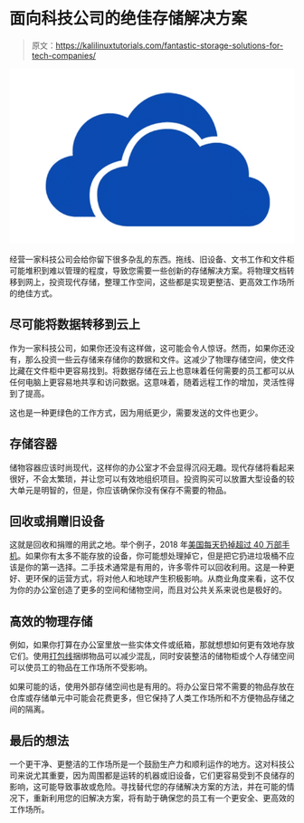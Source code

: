 # 面向科技公司的绝佳存储解决方案

> 原文：<https://kalilinuxtutorials.com/fantastic-storage-solutions-for-tech-companies/>

[![Fantastic Storage Solutions for Tech Companies](img//88362d2cbb65ac4f00b5148cfcddb882.png "Fantastic Storage Solutions for Tech Companies")](https://1.bp.blogspot.com/-w-FnYfDT578/XvVnNGh3rgI/AAAAAAAAJcQ/FM0bIhMZ2Uw8wwZZlahqhgdtEGVGHDrPgCLcBGAsYHQ/s1600/storage%2Bsolution.PNG)

经营一家科技公司会给你留下很多杂乱的东西。拖线、旧设备、文书工作和文件柜可能堆积到难以管理的程度，导致您需要一些创新的存储解决方案。将物理文档转移到网上，投资现代存储，整理工作空间，这些都是实现更整洁、更高效工作场所的绝佳方式。

## 尽可能将数据转移到云上

作为一家科技公司，如果你还没有这样做，这可能会令人惊讶。然而，如果你还没有，那么投资一些云存储来存储你的数据和文件。这减少了物理存储空间，使文件比藏在文件柜中更容易找到。将数据存储在云上也意味着任何需要的员工都可以从任何电脑上更容易地共享和访问数据。这意味着，随着远程工作的增加，灵活性得到了提高。

这也是一种更绿色的工作方式，因为用纸更少，需要发送的文件也更少。

## 存储容器

储物容器应该时尚现代，这样你的办公室才不会显得沉闷无趣。现代存储将看起来很好，不会太繁琐，并让您可以有效地组织项目。投资购买可以放置大型设备的较大单元是明智的，但是，你应该确保你没有保存不需要的物品。

## 回收或捐赠旧设备

这就是回收和捐赠的用武之地。举个例子，2018 年[美国每天扔掉超过 40 万部手机](https://www.wbur.org/cognoscenti/2018/12/11/right-to-repair-nathan-proctor)。如果你有太多不能存放的设备，你可能想处理掉它，但是把它扔进垃圾桶不应该是你的第一选择。二手技术通常是有用的，许多零件可以回收利用。这是一种更好、更环保的运营方式，将对他人和地球产生积极影响。从商业角度来看，这不仅为你的办公室创造了更多的空间和储物空间，而且对公共关系来说也是极好的。

## 高效的物理存储

例如，如果你打算在办公室里放一些实体文件或纸箱，那就想想如何更有效地存放它们。使用[打包线](https://www.balingwiredirect.com/)捆绑物品可以减少混乱，同时安装整洁的储物柜或个人存储空间可以使员工的物品在工作场所不受影响。

如果可能的话，使用外部存储空间也是有用的。将办公室日常不需要的物品存放在仓库或存储单元中可能会花费更多，但它保持了人类工作场所和不方便物品存储之间的隔离。

## 最后的想法

一个更干净、更整洁的工作场所是一个鼓励生产力和顺利运作的地方。这对科技公司来说尤其重要，因为周围都是运转的机器或旧设备，它们更容易受到不良储存的影响，这可能导致事故或危险。寻找替代您的存储解决方案的方法，并在可能的情况下，重新利用您的旧解决方案，将有助于确保您的员工有一个更安全、更高效的工作场所。
